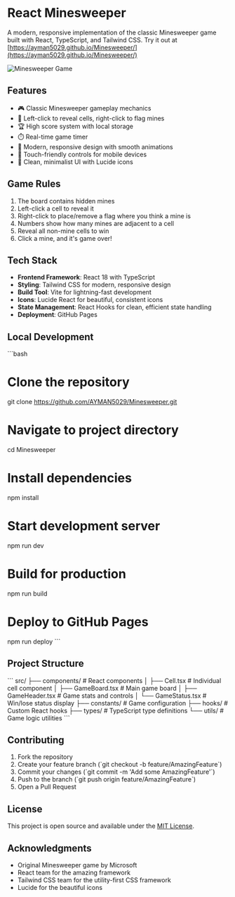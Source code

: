 # React Minesweeper

A modern, responsive implementation of the classic Minesweeper game built with React, TypeScript, and Tailwind CSS. Try it out at [https://ayman5029.github.io/Minesweeper/](https://ayman5029.github.io/Minesweeper/)

![Minesweeper Game](https://images.unsplash.com/photo-1614680376593-902f74cf0d41?auto=format&fit=crop&w=1200&q=80)

## Features

- 🎮 Classic Minesweeper gameplay mechanics
- 🎯 Left-click to reveal cells, right-click to flag mines
- 🏆 High score system with local storage
- ⏱️ Real-time game timer
- 🎨 Modern, responsive design with smooth animations
- 📱 Touch-friendly controls for mobile devices
- 🌙 Clean, minimalist UI with Lucide icons

## Game Rules

1. The board contains hidden mines
2. Left-click a cell to reveal it
3. Right-click to place/remove a flag where you think a mine is
4. Numbers show how many mines are adjacent to a cell
5. Reveal all non-mine cells to win
6. Click a mine, and it's game over!

## Tech Stack

- **Frontend Framework**: React 18 with TypeScript
- **Styling**: Tailwind CSS for modern, responsive design
- **Build Tool**: Vite for lightning-fast development
- **Icons**: Lucide React for beautiful, consistent icons
- **State Management**: React Hooks for clean, efficient state handling
- **Deployment**: GitHub Pages

## Local Development

\`\`\`bash
# Clone the repository
git clone https://github.com/AYMAN5029/Minesweeper.git

# Navigate to project directory
cd Minesweeper

# Install dependencies
npm install

# Start development server
npm run dev

# Build for production
npm run build

# Deploy to GitHub Pages
npm run deploy
\`\`\`

## Project Structure

\`\`\`
src/
├── components/          # React components
│   ├── Cell.tsx        # Individual cell component
│   ├── GameBoard.tsx   # Main game board
│   ├── GameHeader.tsx  # Game stats and controls
│   └── GameStatus.tsx  # Win/lose status display
├── constants/          # Game configuration
├── hooks/              # Custom React hooks
├── types/             # TypeScript type definitions
└── utils/             # Game logic utilities
\`\`\`

## Contributing

1. Fork the repository
2. Create your feature branch (\`git checkout -b feature/AmazingFeature\`)
3. Commit your changes (\`git commit -m 'Add some AmazingFeature'\`)
4. Push to the branch (\`git push origin feature/AmazingFeature\`)
5. Open a Pull Request

## License

This project is open source and available under the [MIT License](LICENSE).

## Acknowledgments

- Original Minesweeper game by Microsoft
- React team for the amazing framework
- Tailwind CSS team for the utility-first CSS framework
- Lucide for the beautiful icons